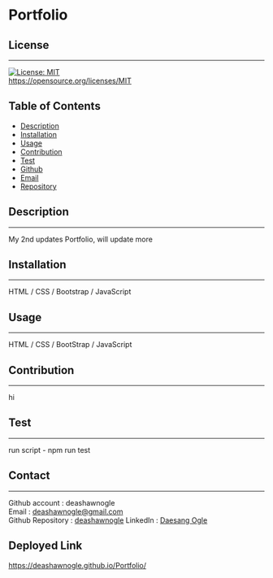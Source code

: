 # Portfolio

  ## License
  ------------------
  [![License: MIT](https://img.shields.io/badge/License-MIT-yellow.svg)](https://opensource.org/licenses/MIT)<br>https://opensource.org/licenses/MIT
  

  ## Table of Contents
  - [Description](#description)
  - [Installation](#installation)
  - [Usage](#usage)
  - [Contribution](#contribution)
  - [Test](#test)
  - [Github](#github)
  - [Email](#email)
  - [Repository](repository)


##  Description
------------------
My 2nd updates Portfolio, will update more

## Installation
------------------
HTML / CSS / Bootstrap / JavaScript

## Usage
------------------
HTML / CSS / BootStrap / JavaScript

## Contribution
------------------
hi

## Test
------------------
run script - npm run test

## Contact
------------------
Github account : deashawnogle<br>
Email : deashawnogle@gmail.com<br>
Github Repository : <a href="https://github.com/deashawnogle">deashawnogle</a>
LinkedIn : <a href="https://www.linkedin.com/in/dae-sang-ogle-2a613712a/">Daesang Ogle</a>

## Deployed Link

https://deashawnogle.github.io/Portfolio/

